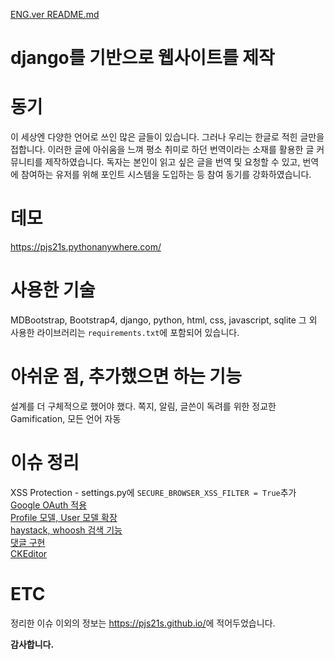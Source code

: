 [ENG.ver README.md](https://github.com/pjs21s/Capstone_Website_django/blob/master/ENG_README.md)

# django를 기반으로 웹사이트를 제작

# 동기

이 세상엔 다양한 언어로 쓰인 많은 글들이 있습니다. 그러나 우리는 한글로 적힌 글만을 접합니다. 이러한 글에 아쉬움을 느껴 평소 취미로 하던 번역이라는 소재를 활용한 글 커뮤니티를 제작하였습니다. 독자는 본인이 읽고 싶은 글을 번역 및 요청할 수 있고, 번역에 참여하는 유저를 위해 포인트 시스템을 도입하는 등 참여 동기를 강화하였습니다.

# 데모

<https://pjs21s.pythonanywhere.com/>

# 사용한 기술

MDBootstrap, Bootstrap4, django, python, html, css, javascript, sqlite
그 외 사용한 라이브러리는 `requirements.txt`에 포함되어 있습니다.

# 아쉬운 점, 추가했으면 하는 기능

설계를 더 구체적으로 했어야 했다. 쪽지, 알림, 글쓴이 독려를 위한 정교한 Gamification, 모든 언어 자동 

# 이슈 정리

XSS Protection - settings.py에 `SECURE_BROWSER_XSS_FILTER = True`추가  
[Google OAuth 적용](https://pjs21s.github.io/googleoauth/)  
[Profile 모델, User 모델 확장](https://pjs21s.github.io/User-Extend/)   
[haystack, whoosh 검색 기능](https://pjs21s.github.io/haystack/)  
[댓글 구현](https://pjs21s.github.io/comment/)  
[CKEditor](https://pjs21s.github.io/Ckeditor/)

# ETC

정리한 이슈 이외의 정보는 <https://pjs21s.github.io/>에 적어두었습니다.

**감사합니다.**
